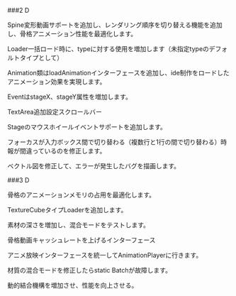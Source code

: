 ###2 D

Spine変形動画サポートを追加し、レンダリング順序を切り替える機能を追加し、骨格アニメーション性能を最適化します。

Loader一括ロード時に、typeに対する使用を増加します（未指定typeのデフォルトタイプとして）

Animation類はloadAnimationインターフェースを追加し、ide制作をロードしたアニメーション効果を実現します。

EventはstageX、stageY属性を増加します。

TextArea追加設定スクロールバー

Stageのマウスホイールイベントサポートを追加します。

フォーカスが入力ボックス間で切り替わる（複数行と1行の間で切り替わる）時報が間違っているのを修正します。

ベクトル図を修正して、エラーが発生したバグを描画します。

###3 D

骨格のアニメーションメモリの占用を最適化します。

TextureCubeタイプLoaderを追加します。

素材の深さを増加し、混合モードをテストします。

骨格動画キャッシュレートを上げるインターフェース

アニメ放映インターフェースを統一してAnimationPlayerに行きます。

材質の混合モードを修正したらstatic Batchが故障します。

動的結合機構を増加させ、性能を向上させる。